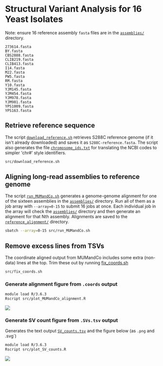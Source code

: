 # Structural Variant Analysis for 16 Yeast Isolates
Note: ensure 16 reference assembly `fasta` files are in the [`assemblies/`](/assemblies/) directory.

```
273614.fasta
BY.fasta
CBS2888.fasta
CLIB219.fasta
CLIB413.fasta
I14.fasta
M22.fasta
PW5.fasta
RM.fasta
Y10.fasta
YJM145.fasta
YJM454.fasta
YJM978.fasta
YJM981.fasta
YPS1009.fasta
YPS163.fasta
```

## Retrieve reference sequence
The script [`download_reference.sh`](src/download_reference.sh) retrieves S288C reference genome
(if it isn't already downloaded) and saves it as `S288C-reference.fasta`. The script also generates
the file [`chromosome_ids.txt`](chromosome_ids.txt) for translating the NCBI codes to simpler 'chr#'
style identifiers.
```bash
src/download_reference.sh
```

## Aligning long-read assemblies to reference genome
The script [`run_MUMandCo.sh`](src/run_MUMandCo.sh) generates a genome-genome alignment for one
of the sixteen assemblies in the [`assemblies/`](/assemblies/) directory. Run all of them as a
job array with `--array=0-15` to submit 16 jobs at once. Each individual job in the array will
check the [`assemblies/`](/assemblies/) directory and then generate an alignment for that Nth
assembly. Alignments are saved to the [`reference_alignment/`](/reference_alignment/) directory.
```bash
sbatch --array=0-15 src/run_MUMandCo.sh
```

## Remove excess lines from TSVs
The coordinate aligned output from MUMandCo includes some extra (non-data) lines at the top.
Trim these out by running [fix_coords.sh](src/fix_coords.sh)
```bash
src/fix_coords.sh
```

### Generate alignment figure from `.coords` output
```bash
module load R/3.6.3
Rscript src/plot_MUMandCo_alignment.R
```

![](/reference_alignment/all-aligned-S288C.png)


### Generate SV count figure  from `.SVs.tsv` output
Generates the text output [`SV_counts.tsv`](/reference_alignment/SV_counts.tsv) and the figure
below (as `.png` and .svg`)
```bash
module load R/3.6.3
Rscript src/plot_SV_counts.R
```

![](/reference_alignment/all-aligned-S288C.png)